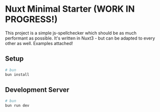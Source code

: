 # Nuxt Minimal Starter (WORK IN PROGRESS!)

This project is a simple js-spellchecker which should be as much performant as possible. It's written in Nuxt3 - but can be adapted to every other as well. Examples attached!

## Setup

```bash
# bun
bun install
```

## Development Server
```bash
# bun
bun run dev
```
